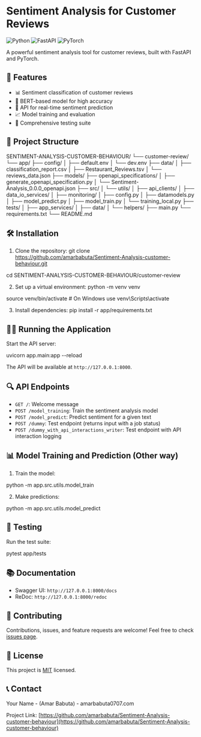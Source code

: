# Sentiment Analysis for Customer Reviews

![Python](https://img.shields.io/badge/Python-3.7+-blue)
![FastAPI](https://img.shields.io/badge/FastAPI-0.104.1-green)
![PyTorch](https://img.shields.io/badge/PyTorch-2.1.0-red)

A powerful sentiment analysis tool for customer reviews, built with FastAPI and PyTorch.

## 🚀 Features

- 📊 Sentiment classification of customer reviews
- 🧠 BERT-based model for high accuracy
- 🔄 API for real-time sentiment prediction
- 📈 Model training and evaluation
- 🧪 Comprehensive testing suite

## 📁 Project Structure
SENTIMENT-ANALYSIS-CUSTOMER-BEHAVIOUR/
└── customer-review/
    └── app/
        ├── config/
        │   ├── default.env
        │   └── dev.env
        ├── data/
        │   ├── classification_report.csv
        │   ├── Restaurant_Reviews.tsv
        │   └── reviews_data.json
        ├── models/
        ├── openapi_specifications/
        │   ├── generate_openapi_specification.py
        │   └── Sentiment-Analysis_0.0.0_openapi.json
        ├── src/
        │   └── utils/
        │       ├── api_clients/
        │       ├── data_io_services/
        │       ├── monitoring/
        │       ├── config.py
        │       ├── datamodels.py
        │       ├── model_predict.py
        │       ├── model_train.py
        │       └── training_local.py
        ├── tests/
        │   ├── app_services/
        │   ├── data/
        │   └── helpers/
        ├── main.py
        └── requirements.txt
    └── README.md



## 🛠️ Installation

1. Clone the repository:
git clone https://github.com/amarbabuta/Sentiment-Analysis-customer-behaviour.git

cd SENTIMENT-ANALYSIS-CUSTOMER-BEHAVIOUR/customer-review




2. Set up a virtual environment:
python -m venv venv

source venv/bin/activate  # On Windows use venv\Scripts\activate



3. Install dependencies:
pip install -r app/requirements.txt




## 🏃‍♂️ Running the Application

Start the API server:

uvicorn app.main:app --reload




The API will be available at `http://127.0.0.1:8000`.

## 🔍 API Endpoints

- `GET /`: Welcome message
- `POST /model_training`: Train the sentiment analysis model
- `POST /model_predict`: Predict sentiment for a given text
- `POST /dummy`: Test endpoint (returns input with a job status)
- `POST /dummy_with_api_interactions_writer`: Test endpoint with API interaction logging

## 📊 Model Training and Prediction (Other way)

1. Train the model:

python -m app.src.utils.model_train


2. Make predictions:

python -m app.src.utils.model_predict



## 🧪 Testing

Run the test suite:

pytest app/tests




## 📚 Documentation

- Swagger UI: `http://127.0.0.1:8000/docs`
- ReDoc: `http://127.0.0.1:8000/redoc`

## 🤝 Contributing

Contributions, issues, and feature requests are welcome! Feel free to check [issues page](https://github.com/amarbabuta/Sentiment-Analysis-customer-behaviour/issues).

## 📜 License

This project is [MIT](https://choosealicense.com/licenses/mit/) licensed.

## 📞 Contact

Your Name - (Amar Babuta) - amarbabuta0707.com

Project Link: [https://github.com/amarbabuta/Sentiment-Analysis-customer-behaviour](https://github.com/amarbabuta/Sentiment-Analysis-customer-behaviour)

